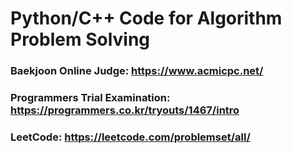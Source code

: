 # Python/C++ Code for Algorithm Problem Solving

### Baekjoon Online Judge: https://www.acmicpc.net/
### Programmers Trial Examination: https://programmers.co.kr/tryouts/1467/intro
### LeetCode: https://leetcode.com/problemset/all/
